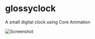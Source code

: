 glossyclock
===========

A small digital clock using Core Animation

![Screenshot](http://micke.hallendal.net/images/posts/glossy-clock.png)

